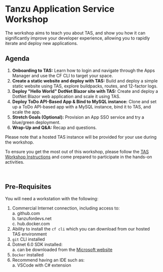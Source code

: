 # Tanzu Application Service Workshop

The workshop aims to teach you about TAS, and show you how it can significantly improve your developer experience, allowing you to rapidly iterate and deploy new applications.

## Agenda  
1.  **Onboarding to TAS:** Learn how to login and navigate through the Apps Manager and use the CF CLI to target your space.  
2.  **Create a static website and deploy with TAS:**  Build and deploy a simple static website using TAS, explore buildpacks, routes, and 12-factor logs.  
3.  **Deploy "Hello World" DotNet Blazor site with TAS:**  Create and deploy a DotNet Blazor web application and scale it using TAS.
4.  **Deploy ToDo API-Based App & Bind to MySQL instance:** Clone and set up a ToDo API-based app with a MySQL instance, bind it to TAS, and scale the app.  
5.  **Stretch Goals (Optional):**  Provision an App SSO service and try a blue/green deployment.  
6.  **Wrap-Up and Q&A:**  Recap and questions.   

Please note that a hosted TAS instance will be provided for your use during the workshop.

To ensure you get the most out of this workshop, please follow the [TAS Workshop Instructions](https://github.com/trevorputbrese/ca-tas-workshop/blob/main/TAS-Workshop-Instructions.md) and come prepared to participate in the hands-on activities.

<br/>


## Pre-Requisites  
You will need a workstation with the following:  
1.  Commercial Internet connection, including access to:  
    a.  github.com  
    b.  tanzufordevs.net     
    c.  hub.docker.com  
2.  Ability to install the `cf cli` which you can download from our hosted TAS environment
3.  `git` CLI installed  
4.  Dotnet 6.0 SDK installed:  
    a.  can be downloaded from the [Microsoft website](https://dotnet.microsoft.com/en-us/download/dotnet/6.0)
6.  `Docker` installed
7.  Recommend having an IDE such as:  
    a.  VSCode with C# extension
